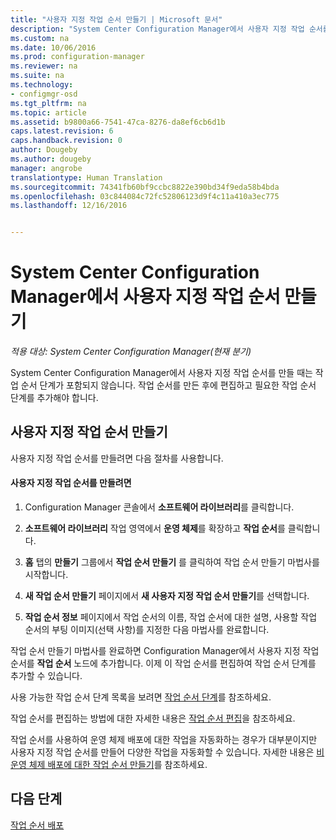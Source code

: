 ```yaml
---
title: "사용자 지정 작업 순서 만들기 | Microsoft 문서"
description: "System Center Configuration Manager에서 사용자 지정 작업 순서를 편집하여 작업 순서에 단계를 추가합니다."
ms.custom: na
ms.date: 10/06/2016
ms.prod: configuration-manager
ms.reviewer: na
ms.suite: na
ms.technology:
- configmgr-osd
ms.tgt_pltfrm: na
ms.topic: article
ms.assetid: b9800a66-7541-47ca-8276-da8ef6cb6d1b
caps.latest.revision: 6
caps.handback.revision: 0
author: Dougeby
ms.author: dougeby
manager: angrobe
translationtype: Human Translation
ms.sourcegitcommit: 74341fb60bf9ccbc8822e390bd34f9eda58b4bda
ms.openlocfilehash: 03c844084c72fc52806123d9f4c11a410a3ec775
ms.lasthandoff: 12/16/2016


---
```

# <a name="create-a-custom-task-sequence-with-system-center-configuration-manager"></a>System Center Configuration Manager에서 사용자 지정 작업 순서 만들기

*적용 대상: System Center Configuration Manager(현재 분기)*

System Center Configuration Manager에서 사용자 지정 작업 순서를 만들 때는 작업 순서 단계가 포함되지 않습니다. 작업 순서를 만든 후에 편집하고 필요한 작업 순서 단계를 추가해야 합니다.  

##  <a name="BKMK_CustomTS"></a> 사용자 지정 작업 순서 만들기  
 사용자 지정 작업 순서를 만들려면 다음 절차를 사용합니다.  

#### <a name="to-create-a-custom-task-sequence"></a>사용자 지정 작업 순서를 만들려면  

1.  Configuration Manager 콘솔에서 **소프트웨어 라이브러리**를 클릭합니다.  

2.  **소프트웨어 라이브러리** 작업 영역에서 **운영 체제**를 확장하고 **작업 순서**를 클릭합니다.  

3.  **홈** 탭의 **만들기** 그룹에서 **작업 순서 만들기** 를 클릭하여 작업 순서 만들기 마법사를 시작합니다.  

4.  **새 작업 순서 만들기** 페이지에서 **새 사용자 지정 작업 순서 만들기**를 선택합니다.  

5.  **작업 순서 정보** 페이지에서 작업 순서의 이름, 작업 순서에 대한 설명, 사용할 작업 순서의 부팅 이미지(선택 사항)를 지정한 다음 마법사를 완료합니다.  

 작업 순서 만들기 마법사를 완료하면 Configuration Manager에서 사용자 지정 작업 순서를 **작업 순서** 노드에 추가합니다. 이제 이 작업 순서를 편집하여 작업 순서 단계를 추가할 수 있습니다.  

 사용 가능한 작업 순서 단계 목록을 보려면 [작업 순서 단계](../understand/task-sequence-steps.md)를 참조하세요.  

 작업 순서를 편집하는 방법에 대한 자세한 내용은 [작업 순서 편집](manage-task-sequences-to-automate-tasks.md#BKMK_ModifyTaskSequence)을 참조하세요.  

 작업 순서를 사용하여 운영 체제 배포에 대한 작업을 자동화하는 경우가 대부분이지만 사용자 지정 작업 순서를 만들어 다양한 작업을 자동화할 수 있습니다. 자세한 내용은 [비운영 체제 배포에 대한 작업 순서 만들기](create-a-task-sequence-for-non-operating-system-deployments.md)를 참조하세요.  

 ## <a name="next-steps"></a>다음 단계
 [작업 순서 배포](manage-task-sequences-to-automate-tasks.md#BKMK_DeployTS)

